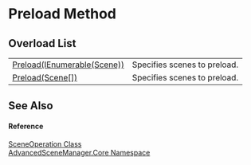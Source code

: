 # Preload Method


## Overload List
<table>
<tr>
<td><a href="M_AdvancedSceneManager_Core_SceneOperation_Preload_1.md">Preload(IEnumerable(Scene))</a></td>
<td>Specifies scenes to preload.</td></tr>
<tr>
<td><a href="M_AdvancedSceneManager_Core_SceneOperation_Preload.md">Preload(Scene[])</a></td>
<td>Specifies scenes to preload.</td></tr>
</table>

## See Also


#### Reference
<a href="T_AdvancedSceneManager_Core_SceneOperation.md">SceneOperation Class</a>  
<a href="N_AdvancedSceneManager_Core.md">AdvancedSceneManager.Core Namespace</a>  
